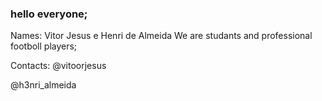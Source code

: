 ### hello everyone;
Names: Vitor Jesus e Henri de Almeida
We are studants and professional footboll players;

Contacts:
@vitoorjesus

@h3nri_almeida
